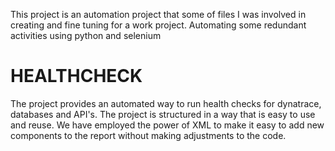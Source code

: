 This project is an automation project that some of files I was involved in creating and fine tuning for a work project.
Automating some redundant activities using python and selenium


# HEALTHCHECK
The project provides an automated way to run health checks for dynatrace,
databases and API's. The project is structured in a way that is easy to use 
and reuse. We have employed the power of XML to make it easy to add new components to the 
report without making adjustments to the code.  
